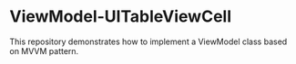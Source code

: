 # ViewModel-UITableViewCell
This repository demonstrates how to implement a ViewModel class based on MVVM pattern.
